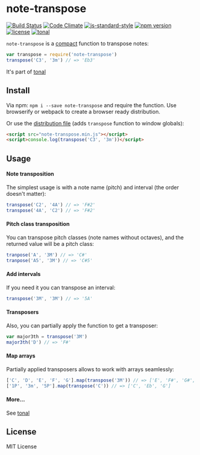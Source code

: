 # note-transpose

[![Build Status](https://travis-ci.org/danigb/tonal.svg?branch=master)](https://travis-ci.org/danigb/note-transpose)
[![Code Climate](https://codeclimate.com/github/danigb/note-transpose/badges/gpa.svg)](https://codeclimate.com/github/danigb/note-transpose)
[![js-standard-style](https://img.shields.io/badge/code%20style-standard-brightgreen.svg?style=flat)](https://github.com/feross/standard)
[![npm version](https://img.shields.io/npm/v/note-transpose.svg)](https://www.npmjs.com/package/note-transpose)
[![license](https://img.shields.io/npm/l/note-transpose.svg)](https://www.npmjs.com/package/note-transpose)
[![tonal](https://img.shields.io/badge/tonal-transpose-yellow.svg)](https://www.npmjs.com/package/tonal)


`note-transpose` is a [compact](https://rawgit.com/danigb/note-transpose/master/dist/disc.html) function to transpose notes:

```js
var transpose = require('note-transpose')
transpose('C3', '3m') // => 'Eb3'
```

It's part of [tonal](https://www.npmjs.com/package/tonal)

## Install

Via npm: `npm i --save note-transpose` and require the function. Use browserify or webpack to create a browser ready distribution.

Or use the [distribution file](https://raw.githubusercontent.com/danigb/note-transpose/master/dist/note-transpose.min.js) (adds `transpose` function to window globals):

```html
<script src="note-transpose.min.js"></script>
<script>console.log(transpose('C3', '3m'))</script>
```

## Usage

#### Note transposition

The simplest usage is with a note name (pitch) and interval (the order doesn't matter):

```js
transpose('C2', '4A') // => 'F#2'
transpose('4A', 'C2') // => 'F#2'
```

#### Pitch class transposition

You can transpose pitch classes (note names without octaves), and the returned value will be a pitch class:

```js
tranpose('A', '3M') // => 'C#'
tranpose('A5', '3M') // => 'C#5'
```

#### Add intervals

If you need it you can transpose an interval:

```js
transpose('3M', '3M') // => '5A'
```

#### Transposers

Also, you can partially apply the function to get a transposer:

```js
var major3th = transpose('3M')
major3th('D') // => 'F#'
```

#### Map arrays

Partially applied transposers allows to work with arrays seamlessly:

```js
['C', 'D', 'E', 'F', 'G'].map(transpose('3M')) // => ['E', 'F#', 'G#', 'A', 'B']
['1P', '3m', '5P'].map(transpose('C')) // => ['C', 'Eb', 'G']
```

#### More...

See [tonal](https://www.npmjs.com/package/tonal)

## License

MIT License
